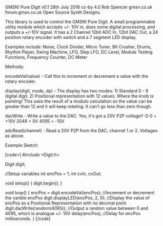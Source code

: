   GMSN! Pure Digit v0.1
  28th July 2018
  cc-by 4.0
  Rob Spencer
  gmsn.co.uk
  forum.gmsn.co.uk
  Open Source Synth Designs.
  
  This library is used to control the GMSN! Pure Digit. A small programmable utility module which accepts +/- 10V in,
  does some digital processing, and outputs a +/-10V signal. It has a 2 Channel 12bit ADC In, 12bit DAC Out, a 24
  position rotary encoder with switch and a 7 segment LED display.
  
  Examples include:   Noise, Clock Divider, Micro Tuner, Bit Crusher, Drums, Rhythm Player, Swing Machine, LFO, Step LFO,
  DC Level, Module Testing Functions, Frequency Counter, DC Meter
  
  
  Methods:
  
  encodeVal(value) - Call this to increment or decrement a value with the rotary encoder.
  
  display(digit, mode, dp) - The display has two modes:
                                1) Standard 0 - 9 digital digit.
                                2) Positional representation with 12 values. Where the knob is pointing!
                                   This uses the result of a modulo calculation so the value can be greater
                                   than 12 and it will keep rotating. It can't go less than zero though.
  
  dacWrite - Write a value to the DAC. Yes, it's got a 20V P2P voltage!! :D
             0    =   +10V
             2048 =   0V
             4095 =   -10V
  
  adcRead(channel) - Read a 20V P2P from the DAC, channel 1 or 2. Voltages as above.
  
  
  Example Sketch:
  
  [code>]
  #include <Digit.h>
  
  Digit digit;
  
  //Setup variables
  int encPos = 1;
  int cvIn, cvOut;
  
  void setup() {
   digit.begin();
  }
  
  void loop() {
     encPos = digit.encodeVal(encPos);  //Increment or decrement the varible encPos
     digit.displayLED(encPos, 2, 0);    //Display the value of encPos as a Positional Representation with no decimal point
     digit.dacWrite(random(4095));      //Output a random value between 0 and 4095, which is analogue +/- 10V
     delay(encPos);                     //Delay for encPos milliseconds.
  }
  [/code]
